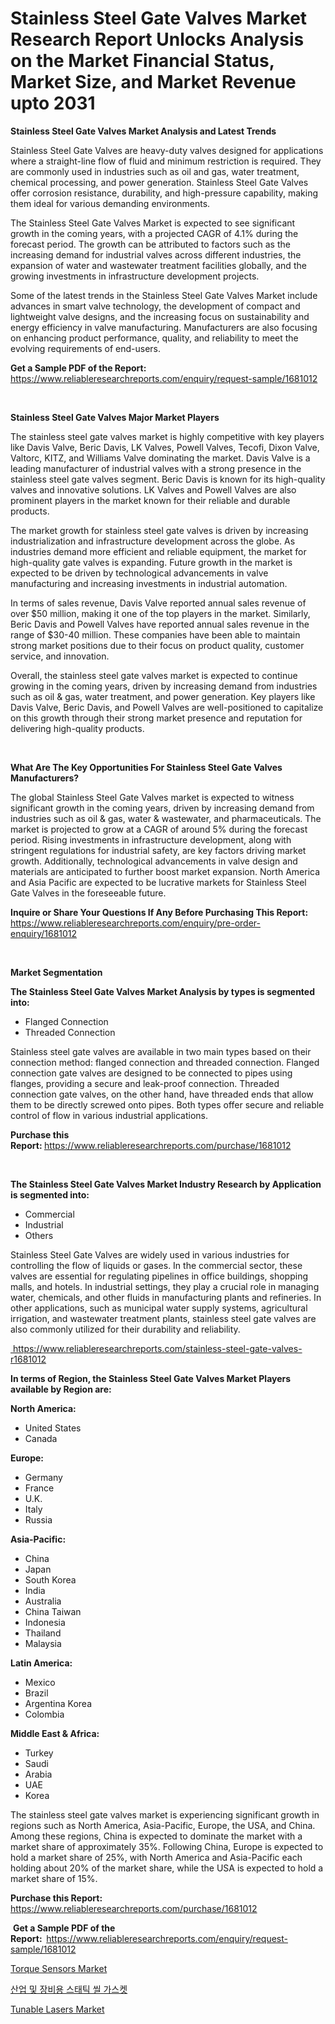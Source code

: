 <p><h1>Stainless Steel Gate Valves Market Research Report Unlocks Analysis on the Market Financial Status, Market Size, and Market Revenue upto 2031</h1></p><p><strong>Stainless Steel Gate Valves Market Analysis and Latest Trends</strong></p>
<p><p>Stainless Steel Gate Valves are heavy-duty valves designed for applications where a straight-line flow of fluid and minimum restriction is required. They are commonly used in industries such as oil and gas, water treatment, chemical processing, and power generation. Stainless Steel Gate Valves offer corrosion resistance, durability, and high-pressure capability, making them ideal for various demanding environments.</p><p>The Stainless Steel Gate Valves Market is expected to see significant growth in the coming years, with a projected CAGR of 4.1% during the forecast period. The growth can be attributed to factors such as the increasing demand for industrial valves across different industries, the expansion of water and wastewater treatment facilities globally, and the growing investments in infrastructure development projects.</p><p>Some of the latest trends in the Stainless Steel Gate Valves Market include advances in smart valve technology, the development of compact and lightweight valve designs, and the increasing focus on sustainability and energy efficiency in valve manufacturing. Manufacturers are also focusing on enhancing product performance, quality, and reliability to meet the evolving requirements of end-users.</p></p>
<p><strong>Get a Sample PDF of the Report:&nbsp;</strong> <a href="https://www.reliableresearchreports.com/enquiry/request-sample/1681012">https://www.reliableresearchreports.com/enquiry/request-sample/1681012</a></p>
<p>&nbsp;</p>
<p><strong>Stainless Steel Gate Valves Major Market Players</strong></p>
<p><p>The stainless steel gate valves market is highly competitive with key players like Davis Valve, Beric Davis, LK Valves, Powell Valves, Tecofi, Dixon Valve, Valtorc, KITZ, and Williams Valve dominating the market. Davis Valve is a leading manufacturer of industrial valves with a strong presence in the stainless steel gate valves segment. Beric Davis is known for its high-quality valves and innovative solutions. LK Valves and Powell Valves are also prominent players in the market known for their reliable and durable products.</p><p>The market growth for stainless steel gate valves is driven by increasing industrialization and infrastructure development across the globe. As industries demand more efficient and reliable equipment, the market for high-quality gate valves is expanding. Future growth in the market is expected to be driven by technological advancements in valve manufacturing and increasing investments in industrial automation.</p><p>In terms of sales revenue, Davis Valve reported annual sales revenue of over $50 million, making it one of the top players in the market. Similarly, Beric Davis and Powell Valves have reported annual sales revenue in the range of $30-40 million. These companies have been able to maintain strong market positions due to their focus on product quality, customer service, and innovation.</p><p>Overall, the stainless steel gate valves market is expected to continue growing in the coming years, driven by increasing demand from industries such as oil & gas, water treatment, and power generation. Key players like Davis Valve, Beric Davis, and Powell Valves are well-positioned to capitalize on this growth through their strong market presence and reputation for delivering high-quality products.</p></p>
<p>&nbsp;</p>
<p><strong>What Are The Key Opportunities For Stainless Steel Gate Valves Manufacturers?</strong></p>
<p><p>The global Stainless Steel Gate Valves market is expected to witness significant growth in the coming years, driven by increasing demand from industries such as oil & gas, water & wastewater, and pharmaceuticals. The market is projected to grow at a CAGR of around 5% during the forecast period. Rising investments in infrastructure development, along with stringent regulations for industrial safety, are key factors driving market growth. Additionally, technological advancements in valve design and materials are anticipated to further boost market expansion. North America and Asia Pacific are expected to be lucrative markets for Stainless Steel Gate Valves in the foreseeable future.</p></p>
<p><strong>Inquire or Share Your Questions If Any Before Purchasing This Report:</strong> <a href="https://www.reliableresearchreports.com/enquiry/pre-order-enquiry/1681012">https://www.reliableresearchreports.com/enquiry/pre-order-enquiry/1681012</a></p>
<p>&nbsp;</p>
<p><strong>Market Segmentation</strong></p>
<p><strong>The Stainless Steel Gate Valves Market Analysis by types is segmented into:</strong></p>
<p><ul><li>Flanged Connection</li><li>Threaded Connection</li></ul></p>
<p><p>Stainless steel gate valves are available in two main types based on their connection method: flanged connection and threaded connection. Flanged connection gate valves are designed to be connected to pipes using flanges, providing a secure and leak-proof connection. Threaded connection gate valves, on the other hand, have threaded ends that allow them to be directly screwed onto pipes. Both types offer secure and reliable control of flow in various industrial applications.</p></p>
<p><strong>Purchase this Report:&nbsp;</strong><a href="https://www.reliableresearchreports.com/purchase/1681012">https://www.reliableresearchreports.com/purchase/1681012</a></p>
<p>&nbsp;</p>
<p><strong>The Stainless Steel Gate Valves Market Industry Research by Application is segmented into:</strong></p>
<p><ul><li>Commercial</li><li>Industrial</li><li>Others</li></ul></p>
<p><p>Stainless Steel Gate Valves are widely used in various industries for controlling the flow of liquids or gases. In the commercial sector, these valves are essential for regulating pipelines in office buildings, shopping malls, and hotels. In industrial settings, they play a crucial role in managing water, chemicals, and other fluids in manufacturing plants and refineries. In other applications, such as municipal water supply systems, agricultural irrigation, and wastewater treatment plants, stainless steel gate valves are also commonly utilized for their durability and reliability.</p></p>
<p><a href="https://www.reliableresearchreports.com/stainless-steel-gate-valves-r1681012">&nbsp;https://www.reliableresearchreports.com/stainless-steel-gate-valves-r1681012</a></p>
<p><strong>In terms of Region, the Stainless Steel Gate Valves Market Players available by Region are:</strong></p>
<p>
    <p> <strong> North America: </strong>
        <ul>
            <li>United States</li>
            <li>Canada</li>
        </ul>
        </p> 
    <p> <strong> Europe: </strong>
        <ul>
            <li>Germany</li>
            <li>France</li>
            <li>U.K.</li>
            <li>Italy</li>
            <li>Russia</li>
        </ul>
        </p> 
    <p> <strong> Asia-Pacific: </strong>
        <ul>
            <li>China</li>
            <li>Japan</li>
            <li>South Korea</li>
            <li>India</li>
            <li>Australia</li>
            <li>China Taiwan</li>
            <li>Indonesia</li>
            <li>Thailand</li>
            <li>Malaysia</li>
        </ul>
        </p> 
    <p> <strong> Latin America: </strong>
        <ul>
            <li>Mexico</li>
            <li>Brazil</li>
            <li>Argentina Korea</li>
            <li>Colombia</li>
        </ul>
        </p> 
    <p> <strong> Middle East & Africa: </strong>
        <ul>
            <li>Turkey</li>
            <li>Saudi</li>
            <li>Arabia</li>
            <li>UAE</li>
            <li>Korea</li>
        </ul>
    </p>
    </p>
<p><p>The stainless steel gate valves market is experiencing significant growth in regions such as North America, Asia-Pacific, Europe, the USA, and China. Among these regions, China is expected to dominate the market with a market share of approximately 35%. Following China, Europe is expected to hold a market share of 25%, with North America and Asia-Pacific each holding about 20% of the market share, while the USA is expected to hold a market share of 15%.</p></p>
<p><strong>Purchase this Report: </strong><a href="https://www.reliableresearchreports.com/purchase/1681012">https://www.reliableresearchreports.com/purchase/1681012</a></p>
<p>&nbsp;<strong>Get a Sample PDF of the Report:&nbsp;&nbsp;</strong><a href="https://www.reliableresearchreports.com/enquiry/request-sample/1681012">https://www.reliableresearchreports.com/enquiry/request-sample/1681012</a></p>
<p><strong></strong></p>
<p><p><a href="https://github.com/mahnoor2003/Market-Research-Report-List-5/blob/main/torque-sensors-market.md">Torque Sensors Market</a></p><p><a href="https://github.com/vsap75a286l/Market-Research-Report-List-2/blob/main/7021928169732.md">산업 및 장비용 스태틱 씰 가스켓</a></p><p><a href="https://github.com/juancolorado15/Market-Research-Report-List-3/blob/main/tunable-lasers-market.md">Tunable Lasers Market</a></p></p>